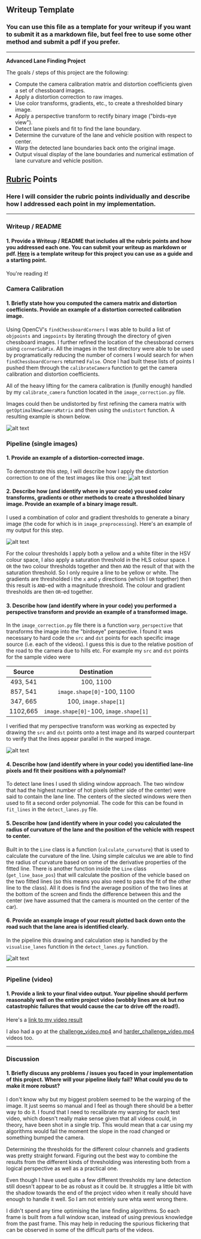## Writeup Template

### You can use this file as a template for your writeup if you want to submit it as a markdown file, but feel free to use some other method and submit a pdf if you prefer.

---

**Advanced Lane Finding Project**

The goals / steps of this project are the following:

* Compute the camera calibration matrix and distortion coefficients given a set of chessboard images.
* Apply a distortion correction to raw images.
* Use color transforms, gradients, etc., to create a thresholded binary image.
* Apply a perspective transform to rectify binary image ("birds-eye view").
* Detect lane pixels and fit to find the lane boundary.
* Determine the curvature of the lane and vehicle position with respect to center.
* Warp the detected lane boundaries back onto the original image.
* Output visual display of the lane boundaries and numerical estimation of lane curvature and vehicle position.

[//]: # (Image References)

[image1]: ./output_images/undistort.png "Undistorted"
[image2]: ./test_images/test1.jpg "Road Transformed"
[image3]: ./output_images/thresholded.png "Binary Example"
[image4]: ./output_images/warped.png "Warp Example"
[image5]: ./examples/color_fit_lines.jpg "Fit Visual"
[image6]: ./output_images/example.png "Output"
[video1]: ./project_animation.mp4 "Video"

## [Rubric](https://review.udacity.com/#!/rubrics/571/view) Points

### Here I will consider the rubric points individually and describe how I addressed each point in my implementation.  

---

### Writeup / README

#### 1. Provide a Writeup / README that includes all the rubric points and how you addressed each one.  You can submit your writeup as markdown or pdf.  [Here](https://github.com/udacity/CarND-Advanced-Lane-Lines/blob/master/writeup_template.md) is a template writeup for this project you can use as a guide and a starting point.  

You're reading it!

### Camera Calibration

#### 1. Briefly state how you computed the camera matrix and distortion coefficients. Provide an example of a distortion corrected calibration image.

Using OpenCV's `findChessboardCorners` I was able to build a list of `objpoints` and `imgpoints` by iterating through the directory of given chessboard images. I further refined the location of the chessborad corners using `cornerSubPix`. All the images in the test directory were able to be used by programatically reducing the number of corners I would search for when `findChessboardCorners` returned `False`. Once I had built these lists of points I pushed them through the `calibrateCamera` function to get the camera calibration and distortion coefficients.

All of the heavy lifting for the camera calibration is (funilly enough) handled by my `calibrate_camera` function located in the `image_correction.py` file.

Images could then be undistorted by first refining the camera matrix with `getOptimalNewCameraMatrix` and then using the `undistort` function. A resulting example is shown below.

![alt text][image1]

### Pipeline (single images)

#### 1. Provide an example of a distortion-corrected image.

To demonstrate this step, I will describe how I apply the distortion correction to one of the test images like this one:
![alt text][image2]

#### 2. Describe how (and identify where in your code) you used color transforms, gradients or other methods to create a thresholded binary image.  Provide an example of a binary image result.

I used a combination of color and gradient thresholds to generate a binary image (the code for which is in `image_preprocessing`).  Here's an example of my output for this step.

![alt text][image3]

For the colour thresholds I apply both a yellow and a white filter in the HSV colour space, I also apply a saturation threshold in the HLS colour space. I `OR` the two colour thresholds together and then `AND` the result of that with the saturation threshold. So I only require a line to be yellow or white. The gradients are thresholded i the `x` and `y` directions (which I `OR` together) then this result is `AND`-ed with a magnitude threshold. The colour and gradient thresholds are then `OR`-ed together.

#### 3. Describe how (and identify where in your code) you performed a perspective transform and provide an example of a transformed image.

In the `image_correction.py` file there is a function `warp_perspective` that transforms the image into the "birdseye" perspective. I found it was necessary to hard code the `src` and `dst` points for each specific image source (i.e. each of the videos). I guess this is due to the relative position of the road to the camera due to hills etc. For example my `src` and `dst` points for the sample video were

| Source        | Destination   | 
|:-------------:|:-------------:| 
| 493, 541      | 100, 1100     |
| 857, 541      | `image.shape[0]`-100, 1100      |
| 347, 665      | 100, `image.shape[1]`      |
| 1102,665      | `image.shape[0]`-100, `image.shape[1]`        |

I verified that my perspective transform was working as expected by drawing the `src` and `dst` points onto a test image and its warped counterpart to verify that the lines appear parallel in the warped image.

![alt text][image4]

#### 4. Describe how (and identify where in your code) you identified lane-line pixels and fit their positions with a polynomial?

To detect lane lines I used th sliding window approach. The two window that had the highest number of hot pixels (either side of the center) were said to contain the lane line. The centers of the slected windows were then used to fit a second order polynomial. The code for this can be found in `fit_lines` in the `detect_lanes.py` file.

#### 5. Describe how (and identify where in your code) you calculated the radius of curvature of the lane and the position of the vehicle with respect to center.

Built in to the `Line` class is a function (`calculate_curvature`) that is used to calculate the curvature of the line. Using simple calculus we are able to find the radius of curvature based on some of the derivative properties of the fitted line. There is another function inside the `Line` class (`get_line_base_pos`) that will calculate the position of the vehicle based on the two fitted lines (so this means you also need to pass the fit of the other line to the class). All it does is find the average position of the two lines at the bottom of the screen and finds the difference between this and the center (we have assumed that the camera is mounted on the center of the car).

#### 6. Provide an example image of your result plotted back down onto the road such that the lane area is identified clearly.

In the pipeline this drawing and calculation step is handled by the `visualise_lanes` function in the `detect_lanes.py` function.

![alt text][image6]

---

### Pipeline (video)

#### 1. Provide a link to your final video output.  Your pipeline should perform reasonably well on the entire project video (wobbly lines are ok but no catastrophic failures that would cause the car to drive off the road!).

Here's a [link to my video result](https://youtu.be/xj6EkjBdNbU)

I also had a go at the [challenge_video.mp4](https://youtu.be/6GLDueL5pA8) and [harder\_challenge\_video.mp4](https://youtu.be/LNDfT1PwxXw) videos too.

---

### Discussion

#### 1. Briefly discuss any problems / issues you faced in your implementation of this project.  Where will your pipeline likely fail?  What could you do to make it more robust?

I don't know why but my biggest problem seemed to be the warping of the image. It just seems so manual and I feel as though there should be a better way to do it. I found that I need to recalibrate my warping for each test video, which doesn't really make sense given that all videos could, in theory, have been shot in a single trip. This would mean that a car using my algorithms would fail the moment the slope in the road changed or something bumped the camera.

Determining the thresholds for the different colour channels and gradients was pretty straight forward. Figuring out the best way to combine the results from the different kinds of thresholding was interesting both from a logical perspective as well as a practical one.

Even though I have used quite a few different thresholds my lane detection still doesn't appear to be as robust as it could be. It struggles a little bit with the shadow towards the end of the project video when it really should have enough to handle it well. So I am not entriely sure whta went wrong there.

I didn't spend any time optimising the lane finding algorithms. So each frame is built from a full window scan, instead of using previous knowledge from the past frame. This may help in reducing the spurious flickering that can be observed in some of the difficult parts of the videos.
